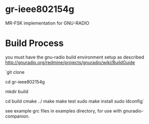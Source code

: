 gr-ieee802154g
==============

MR-FSK implementation for GNU-RADIO

Build Process
==================
you must have the gnu-radio build environment setup as described http://gnuradio.org/redmine/projects/gnuradio/wiki/BuildGuide

`git clone <this repository>

cd gr-ieee802154g

mkdir build

cd build
cmake ../
make
make test
sudo make install
sudo ldconfig`


see example grc files in examples directory, for use with gnuradio-companion.
